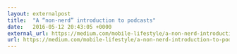 ```yaml
---
layout: externalpost
title:  "A “non-nerd” introduction to podcasts"
date:   2016-05-12 20:43:05 +0000
external_url: https://medium.com/mobile-lifestyle/a-non-nerd-introduction-to-podcasts-c766541d9bf1
url: https://medium.com/mobile-lifestyle/a-non-nerd-introduction-to-podcasts-c766541d9bf1
---
```

